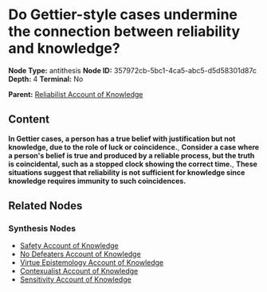 # Do Gettier-style cases undermine the connection between reliability and knowledge?

**Node Type:** antithesis
**Node ID:** 357972cb-5bc1-4ca5-abc5-d5d58301d87c
**Depth:** 4
**Terminal:** No

**Parent:** [Reliabilist Account of Knowledge](reliabilist-account-of-knowledge-synthesis-ceb8584e-16e1-44f9-a55c-da7d0faf9d9a.md)

## Content

**In Gettier cases, a person has a true belief with justification but not knowledge, due to the role of luck or coincidence.**, **Consider a case where a person's belief is true and produced by a reliable process, but the truth is coincidental, such as a stopped clock showing the correct time.**, **These situations suggest that reliability is not sufficient for knowledge since knowledge requires immunity to such coincidences.**

## Related Nodes

### Synthesis Nodes

- [Safety Account of Knowledge](safety-account-of-knowledge-synthesis-931d6b70-085c-4308-9dca-770e3942d7ad.md)
- [No Defeaters Account of Knowledge](no-defeaters-account-of-knowledge-synthesis-de821623-4f91-4532-9785-67b947e1fcac.md)
- [Virtue Epistemology Account of Knowledge](virtue-epistemology-account-of-knowledge-synthesis-49262050-b9d8-43ee-a79e-890d6691a66f.md)
- [Contexualist Account of Knowledge](contexualist-account-of-knowledge-synthesis-622d0077-bc09-4fe3-8d55-47ebf47995cb.md)
- [Sensitivity Account of Knowledge](sensitivity-account-of-knowledge-synthesis-8fe3adc2-0e23-4ef9-8aec-5448d69b382d.md)

